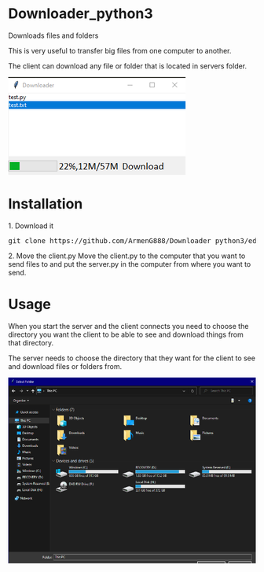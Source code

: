 # Downloader_python3
Downloads files and folders

This is very useful to transfer big files from one computer to another.

The client can download any file or folder that is located in servers folder.

![Image of the app](https://raw.githubusercontent.com/ArmenG888/Downloader_python3/main/Screenshot/Downloader.PNG)

<h1> Installation </h1>
1. Download it
<pre>git clone https://github.com/ArmenG888/Downloader_python3/edit/main/README.md </pre>
2. Move the client.py
Move the client.py to the computer that you want to send files to and put the server.py in the computer from where you want to send.

<h1> Usage </h1>
When you start the server and the client connects you need to choose the directory you want the client to be able to see and download things from that directory.

The server needs to choose the directory that they want for the client to see and download files or folders from.

![Image of the server choosing file](https://raw.githubusercontent.com/ArmenG888/Downloader_python3/main/Screenshot/tk%209_5_2021%209_45_07%20AM.png)
